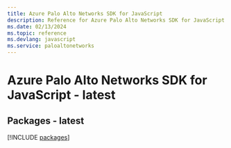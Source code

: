 ```yaml
---
title: Azure Palo Alto Networks SDK for JavaScript
description: Reference for Azure Palo Alto Networks SDK for JavaScript
ms.date: 02/13/2024
ms.topic: reference
ms.devlang: javascript
ms.service: paloaltonetworks
---
```

# Azure Palo Alto Networks SDK for JavaScript - latest
## Packages - latest
[!INCLUDE [packages](palo-alto-networks-index.md)]